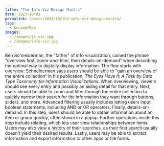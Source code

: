 ```yaml
---
title: "The Info-Viz Design Mantra"
date: 2023-10-01
permalink: /posts/2023/10/the-info-viz-design-mantra/
tags:
  - ConceptMap
images:
  - /images/js-viz.jpg
  - /images/info-viz.jpg
---
```


Ben Schneiderman, the "father" of info visualization, coined the phrase "overview first, zoom-and-filter, then details-on-demand" when describing the optimal way to digitally display information. The flow starts with overview: Schneiderman says users should be able to "gain an overview of the entire collection" in his publication, _The Eyes Have It: A Task by Data Type Taxonomy for Information Visualizations_. When overviewing, viewers should see every entry and possibly an aiding detail for that entry. Next, users should be able to zoom and filter through the entire collection to quickly narrow their search for the information they want through buttons, sliders, and more. Advanced filtering usually includes letting users input boolean statements, including AND or OR operators. Finally, details-on-demand. In this step, users should be able to obtain information about an item or group quickly, often shown in a popup. Further operations inside this step include relating, which lets user view relationships between items. Users may also view a history of their searches, as their first search usually doesn't yield their desired results. Lastly, users may be able to extract information and export information to other apps or file forms.
